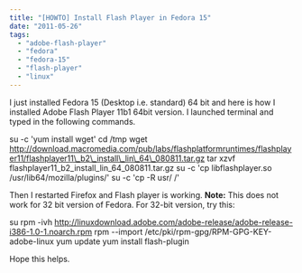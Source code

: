```yaml
---
title: "[HOWTO] Install Flash Player in Fedora 15"
date: "2011-05-26"
tags: 
  - "adobe-flash-player"
  - "fedora"
  - "fedora-15"
  - "flash-player"
  - "linux"
---
```


I just installed Fedora 15 (Desktop i.e. standard) 64 bit and here is how I installed Adobe Flash Player 11b1 64bit version. I launched terminal and typed in the following commands.

su -c 'yum install wget'
cd /tmp
wget http://download.macromedia.com/pub/labs/flashplatformruntimes/flashplayer11/flashplayer11\_b2\_install\_lin\_64\_080811.tar.gz
tar xzvf flashplayer11\_b2\_install\_lin\_64\_080811.tar.gz
su -c 'cp libflashplayer.so /usr/lib64/mozilla/plugins/'
su -c 'cp -R usr/ /'

Then I restarted Firefox and Flash player is working. **Note:** This does not work for 32 bit version of Fedora. For 32-bit version, try this:

su
rpm -ivh http://linuxdownload.adobe.com/adobe-release/adobe-release-i386-1.0-1.noarch.rpm
rpm --import /etc/pki/rpm-gpg/RPM-GPG-KEY-adobe-linux
yum update
yum install flash-plugin

Hope this helps.
